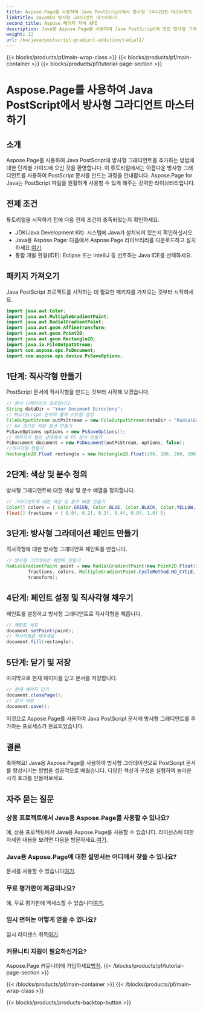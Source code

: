```yaml
---
title: Aspose.Page를 사용하여 Java PostScript에서 방사형 그라디언트 마스터하기
linktitle: Java에서 방사형 그라디언트 마스터하기
second_title: Aspose.페이지 자바 API
description: Java용 Aspose.Page를 사용하여 Java PostScript에 멋진 방사형 그래디언트를 추가하는 방법을 알아보세요. 이 단계별 가이드를 통해 PostScript 문서의 수준을 높이세요.
weight: 12
url: /ko/java/postscript-gradient-addition/radial1/
---
```


{{< blocks/products/pf/main-wrap-class >}}
{{< blocks/products/pf/main-container >}}
{{< blocks/products/pf/tutorial-page-section >}}

# Aspose.Page를 사용하여 Java PostScript에서 방사형 그라디언트 마스터하기

## 소개
Aspose.Page를 사용하여 Java PostScript에 방사형 그래디언트를 추가하는 방법에 대한 단계별 가이드에 오신 것을 환영합니다. 이 튜토리얼에서는 아름다운 방사형 그래디언트를 사용하여 PostScript 문서를 만드는 과정을 안내합니다. Aspose.Page for Java는 PostScript 파일을 원활하게 사용할 수 있게 해주는 강력한 라이브러리입니다.
## 전제 조건
튜토리얼을 시작하기 전에 다음 전제 조건이 충족되었는지 확인하세요.
- JDK(Java Development Kit): 시스템에 Java가 설치되어 있는지 확인하십시오.
-  Java용 Aspose.Page: 다음에서 Aspose.Page 라이브러리를 다운로드하고 설치하세요.[여기](https://releases.aspose.com/page/java/).
- 통합 개발 환경(IDE): Eclipse 또는 IntelliJ 등 선호하는 Java IDE를 선택하세요.
## 패키지 가져오기
Java PostScript 프로젝트를 시작하는 데 필요한 패키지를 가져오는 것부터 시작하세요.
```java
import java.awt.Color;
import java.awt.MultipleGradientPaint;
import java.awt.RadialGradientPaint;
import java.awt.geom.AffineTransform;
import java.awt.geom.Point2D;
import java.awt.geom.Rectangle2D;
import java.io.FileOutputStream;
import com.aspose.eps.PsDocument;
import com.aspose.eps.device.PsSaveOptions;
```
## 1단계: 직사각형 만들기
PostScript 문서에 직사각형을 만드는 것부터 시작해 보겠습니다.
```java
// 문서 디렉터리의 경로입니다.
String dataDir = "Your Document Directory";
// PostScript 문서의 출력 스트림 생성
FileOutputStream outPsStream = new FileOutputStream(dataDir + "RadialGradient1_outPS.ps");
// A4 크기로 저장 옵션 만들기
PsSaveOptions options = new PsSaveOptions();
// 페이지가 열린 상태에서 새 PS 문서 만들기
PsDocument document = new PsDocument(outPsStream, options, false);
//직사각형 만들기
Rectangle2D.Float rectangle = new Rectangle2D.Float(200, 100, 200, 200);
```
## 2단계: 색상 및 분수 정의
방사형 그래디언트에 대한 색상 및 분수 배열을 정의합니다.
```java
// 그라디언트에 대한 색상 및 분수 배열 만들기
Color[] colors = { Color.GREEN, Color.BLUE, Color.BLACK, Color.YELLOW, new Color(245, 245, 220), Color.RED };
float[] fractions = { 0.0f, 0.2f, 0.3f, 0.4f, 0.9f, 1.0f };
```
## 3단계: 방사형 그라데이션 페인트 만들기
직사각형에 대한 방사형 그래디언트 페인트를 만듭니다.
```java
// 방사형 그라데이션 페인트 만들기
RadialGradientPaint paint = new RadialGradientPaint(new Point2D.Float(300, 200), 100, new Point2D.Float(300, 200),
        fractions, colors, MultipleGradientPaint.CycleMethod.NO_CYCLE, MultipleGradientPaint.ColorSpaceType.SRGB,
        transform);
```
## 4단계: 페인트 설정 및 직사각형 채우기
페인트를 설정하고 방사형 그래디언트로 직사각형을 채웁니다.
```java
// 페인트 세트
document.setPaint(paint);
// 직사각형을 채우세요
document.fill(rectangle);
```
## 5단계: 닫기 및 저장
마지막으로 현재 페이지를 닫고 문서를 저장합니다.
```java
// 현재 페이지 닫기
document.closePage();
// 문서 저장
document.save();
```
이것으로 Aspose.Page를 사용하여 Java PostScript 문서에 방사형 그래디언트를 추가하는 프로세스가 완료되었습니다.
## 결론
축하해요! Java용 Aspose.Page를 사용하여 방사형 그라데이션으로 PostScript 문서를 향상시키는 방법을 성공적으로 배웠습니다. 다양한 색상과 구성을 실험하여 놀라운 시각 효과를 만들어보세요.
## 자주 묻는 질문
### 상용 프로젝트에서 Java용 Aspose.Page를 사용할 수 있나요?
 예, 상용 프로젝트에서 Java용 Aspose.Page를 사용할 수 있습니다. 라이선스에 대한 자세한 내용을 보려면 다음을 방문하세요.[여기](https://purchase.aspose.com/buy).
### Java용 Aspose.Page에 대한 설명서는 어디에서 찾을 수 있나요?
 문서를 사용할 수 있습니다[여기](https://reference.aspose.com/page/java/).
### 무료 평가판이 제공되나요?
 예, 무료 평가판에 액세스할 수 있습니다[여기](https://releases.aspose.com/).
### 임시 면허는 어떻게 얻을 수 있나요?
 임시 라이센스 취득[여기](https://purchase.aspose.com/temporary-license/).
### 커뮤니티 지원이 필요하신가요?
 Aspose.Page 커뮤니티에 가입하세요[법정](https://forum.aspose.com/c/page/39).
{{< /blocks/products/pf/tutorial-page-section >}}

{{< /blocks/products/pf/main-container >}}
{{< /blocks/products/pf/main-wrap-class >}}

{{< blocks/products/products-backtop-button >}}

